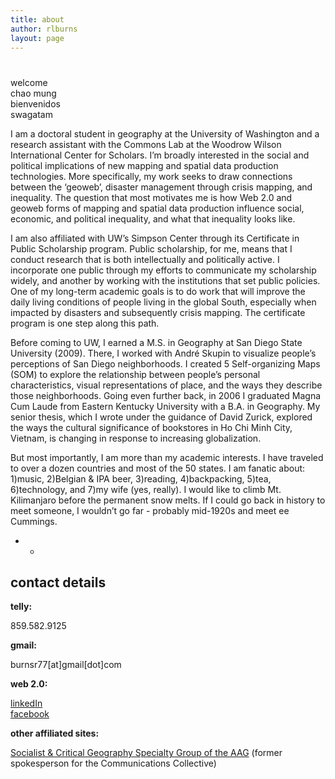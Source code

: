 ```yaml
---
title: about
author: rlburns
layout: page
---
```

# 

welcome  
chao mung  
bienvenidos  
swagatam

I am a doctoral student in geography at the University of Washington and a research assistant with the Commons Lab at the Woodrow Wilson International Center for Scholars. I’m broadly interested in the social and political implications of new mapping and spatial data production technologies. More specifically, my work seeks to draw connections between the ‘geoweb’, disaster management through crisis mapping, and inequality. The question that most motivates me is how Web 2.0 and geoweb forms of mapping and spatial data production influence social, economic, and political inequality, and what that inequality looks like. 

I am also affiliated with UW’s Simpson Center through its Certificate in Public Scholarship program. Public scholarship, for me, means that I conduct research that is both intellectually and politically active. I incorporate one public through my efforts to communicate my scholarship widely, and another by working with the institutions that set public policies. One of my long-term academic goals is to do work that will improve the daily living conditions of people living in the global South, especially when impacted by disasters and subsequently crisis mapping. The certificate program is one step along this path.

Before coming to UW, I earned a M.S. in Geography at San Diego State University (2009). There, I worked with André Skupin to visualize people’s perceptions of San Diego neighborhoods. I created 5 Self-organizing Maps (SOM) to explore the relationship between people’s personal characteristics, visual representations of place, and the ways they describe those neighborhoods. Going even further back, in 2006 I graduated Magna Cum Laude from Eastern Kentucky University with a B.A. in Geography. My senior thesis, which I wrote under the guidance of David Zurick, explored the ways the cultural significance of bookstores in Ho Chi Minh City, Vietnam, is changing in response to increasing globalization. 

But most importantly, I am more than my academic interests. I have traveled to over a dozen countries and most of the 50 states. I am fanatic about: 1)music, 2)Belgian & IPA beer, 3)reading, 4)backpacking, 5)tea, 6)technology, and 7)my wife (yes, really). I would like to climb Mt. Kilimanjaro before the permanent snow melts. If I could go back in history to meet someone, I wouldn’t go far - probably mid-1920s and meet ee Cummings.

- -

## contact details

**telly:**

859.582.9125

**gmail:**

burnsr77\[at\]gmail\[dot\]com

**web 2.0:**

[linkedIn][1]  
[facebook][2]

 [1]: http://linkedin.com/in/ryanlburns
 [2]: http://lite.facebook.com/burnsr77

**other affiliated sites:**

[Socialist & Critical Geography Specialty Group of the AAG][3] (former spokesperson for the Communications Collective)

 [3]: http://courses.washington.edu/scgsg
